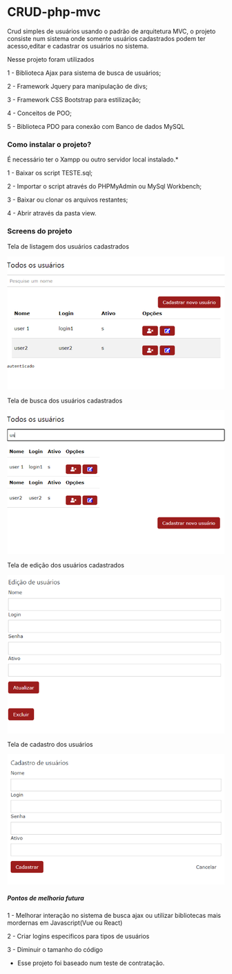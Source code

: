 # CRUD-php-mvc

Crud simples de usuários usando o padrão de arquitetura MVC, o projeto consiste num sistema onde somente usuários cadastrados podem ter acesso,editar e cadastrar os usuários no sistema.

<p>Nesse projeto foram utilizados</p>

1 - Biblioteca Ajax para sistema de busca de usuários;

2 - Framework Jquery para manipulação de divs;

3 - Framework CSS Bootstrap para estilização;

4 - Conceitos de POO;

5 - Biblioteca PDO para conexão com Banco de dados MySQL

<h3>Como instalar o projeto?</h3>

É necessário ter o Xampp ou outro servidor local instalado.*

1 - Baixar os script TESTE.sql;

2 - Importar o script através do PHPMyAdmin ou MySql Workbench;

3 - Baixar ou clonar os arquivos restantes;

4 - Abrir através da pasta view.


<h3>Screens do projeto</h3>

<p>Tela de listagem dos usuários cadastrados</p>
<img src="https://github.com/lucasmoore2k/CRUD-php-mvc/blob/main/crudmvc/screens/screen_search.png"></img>
<p>Tela de busca dos usuários cadastrados</p>
<img src="https://github.com/lucasmoore2k/CRUD-php-mvc/blob/main/crudmvc/screens/screen_searc2.png"></img>
<p>Tela de edição dos usuários cadastrados</p>
<img src="https://github.com/lucasmoore2k/CRUD-php-mvc/blob/main/crudmvc/screens/screen_edit.png"></img>
<p>Tela de cadastro dos usuários</p>
<img src="https://github.com/lucasmoore2k/CRUD-php-mvc/blob/main/crudmvc/screens/screen_create.png"></img>


<h5>Pontos de melhoria futura</h5>

1 - Melhorar interação no sistema de busca ajax ou utilizar bibliotecas mais mordernas em Javascript(Vue ou React)

2 - Criar logins especificos para tipos de usuários

3 - Diminuir o tamanho do código


* Esse projeto foi baseado num teste de contratação.
